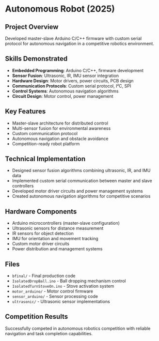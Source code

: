 # Autonomous Robot (2025)

## Project Overview
Developed master-slave Arduino C/C++ firmware with custom serial protocol for autonomous navigation in a competitive robotics environment.

## Skills Demonstrated
- **Embedded Programming**: Arduino C/C++, firmware development
- **Sensor Fusion**: Ultrasonic, IR, IMU sensor integration
- **Hardware Design**: Motor drivers, power circuits, PCB design
- **Communication Protocols**: Custom serial protocol, I²C, SPI
- **Control Systems**: Autonomous navigation algorithms
- **Circuit Design**: Motor control, power management

## Key Features
- Master-slave architecture for distributed control
- Multi-sensor fusion for environmental awareness
- Custom communication protocol
- Autonomous navigation and obstacle avoidance
- Competition-ready robot platform

## Technical Implementation
- Designed sensor fusion algorithms combining ultrasonic, IR, and IMU data
- Implemented custom serial communication between master and slave controllers
- Developed motor driver circuits and power management systems
- Created autonomous navigation algorithms for competitive scenarios

## Hardware Components
- Arduino microcontrollers (master-slave configuration)
- Ultrasonic sensors for distance measurement
- IR sensors for object detection
- IMU for orientation and movement tracking
- Custom motor driver circuits
- Power distribution and management systems

## Files
- `bfinal/` - Final production code
- `IsolatedDropBall.ino` - Ball dropping mechanism control
- `IsolatedTurnStoveOn.ino` - Stove activation system
- `motor_arduino/` - Motor control firmware
- `sensor_arduino/` - Sensor processing code
- `ultrasonic/` - Ultrasonic sensor implementations

## Competition Results
Successfully competed in autonomous robotics competition with reliable navigation and task completion capabilities.
